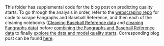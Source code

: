 This folder has supplemental code for the blog post on predicting quality starts. To go through the analysis in order, refer to the [webscraping repo](https://github.com/angelinepro/portfolio_supplemental/tree/master/webscraping) for code to scrape Fangraphs and Baseball Reference, and then each of the cleaning notebooks ([Cleaning Baseball Reference data](https://github.com/angelinepro/portfolio_supplemental/blob/master/predicting_quality_starts/bbref_datacleaning.ipynb) and [cleaning Fangraphs data](https://github.com/angelinepro/portfolio_supplemental/blob/master/predicting_quality_starts/fangraphs_datacleaning.ipynb)) before [combining the Fangraphs and Baseball Reference data](https://github.com/angelinepro/portfolio_supplemental/blob/master/predicting_quality_starts/fangraphs_bbref_combine.ipynb) to finally [explore the data and model quality starts](https://github.com/angelinepro/portfolio_supplemental/blob/master/predicting_quality_starts/modeling.ipynb). Corresponding blog post can be found [here](https://www.angelineprotacio.com/portfolio/quality-starts/).
